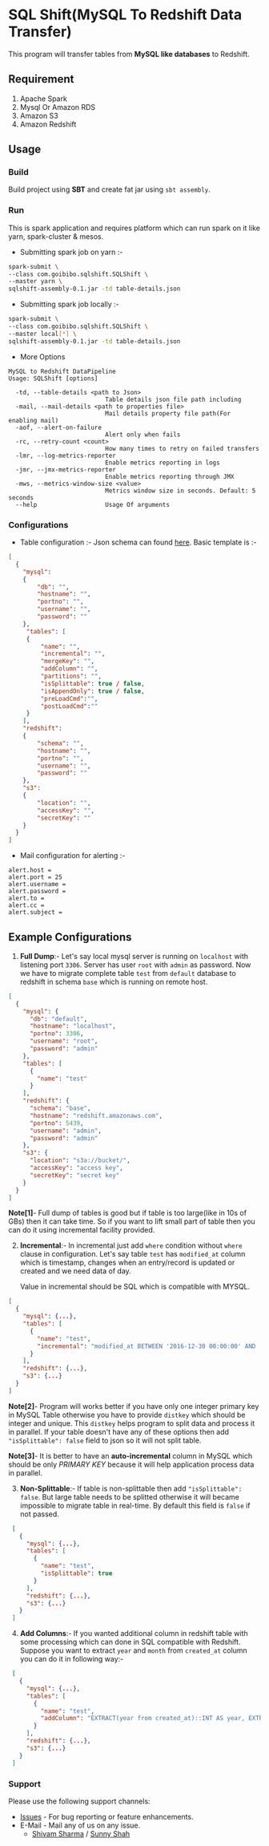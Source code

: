 # SQL Shift(MySQL To Redshift Data Transfer)

This program will transfer tables from **MySQL like databases** to Redshift.

Requirement
-----------
1. Apache Spark
2. Mysql Or Amazon RDS
3. Amazon S3
4. Amazon Redshift

Usage
-----

### Build
Build project using **SBT** and create fat jar using `sbt assembly`.

### Run
This is spark application and requires platform which can run spark on it like yarn, spark-cluster & mesos.

- Submitting spark job on yarn :-
```bash
spark-submit \
--class com.goibibo.sqlshift.SQLShift \
--master yarn \
sqlshift-assembly-0.1.jar -td table-details.json
```

- Submitting spark job locally :-
```bash
spark-submit \
--class com.goibibo.sqlshift.SQLShift \
--master local[*] \
sqlshift-assembly-0.1.jar -td table-details.json
```

- More Options

```text
MySQL to Redshift DataPipeline
Usage: SQLShift [options]

  -td, --table-details <path to Json>
                           Table details json file path including
  -mail, --mail-details <path to properties file>
                           Mail details property file path(For enabling mail)
  -aof, --alert-on-failure
                           Alert only when fails
  -rc, --retry-count <count>
                           How many times to retry on failed transfers
  -lmr, --log-metrics-reporter
                           Enable metrics reporting in logs
  -jmr, --jmx-metrics-reporter
                           Enable metrics reporting through JMX
  -mws, --metrics-window-size <value>
                           Metrics window size in seconds. Default: 5 seconds
  --help                   Usage Of arguments
```

### Configurations

- Table configuration :- Json schema can found [here](src/main/resources/json.schema). Basic template is :-

```json
[
  {
    "mysql":
    {
        "db": "",
        "hostname": "",
        "portno": "",
        "username": "",
        "password": ""
    },
     "tables": [
     {
         "name": "",
         "incremental": "",
         "mergeKey": "",
         "addColumn": "",
         "partitions": "",
         "isSplittable": true / false,
         "isAppendOnly": true / false,
         "preLoadCmd":"",
         "postLoadCmd":""
     }
    ],
    "redshift":
    {
        "schema": "",
        "hostname": "",
        "portno": "",
        "username": "",
        "password": ""
    },
    "s3":
    {
        "location": "",
        "accessKey": "",
        "secretKey": ""
    }
  }
]
```

- Mail configuration for alerting :-

```PROPERTIES
alert.host =
alert.port = 25
alert.username =
alert.password =
alert.to =
alert.cc =
alert.subject =
```

## Example Configurations

1. **Full Dump**:- Let's say local mysql server is running on `localhost` with listening port `3306`. Server has user `root` with 
`admin` as password. Now we have to migrate complete table `test` from `default` database to redshift in schema `base` 
which is running on remote host.
 
```json
[
  {
    "mysql": {
      "db": "default",
      "hostname": "localhost",
      "portno": 3306,
      "username": "root",
      "password": "admin"
    },
    "tables": [
      {
        "name": "test"
      }
    ],
    "redshift": {
      "schema": "base",
      "hostname": "redshift.amazonaws.com",
      "portno": 5439,
      "username": "admin",
      "password": "admin"
    },
    "s3": {
      "location": "s3a://bucket/",
      "accessKey": "access key",
      "secretKey": "secret key"
    }
  }
]
```

**Note[1]**- Full dump of tables is good but if table is too large(like in 10s of GBs) then it can take time. So if you 
want to lift small part of table then you can do it using incremental facility provided. 
 
 
2. **Incremental**:- In incremental just add `where` condition without `where` clause in configuration. Let's say table `test` has 
`modified_at` column which is timestamp, changes when an entry/record is updated or created and we need data of day.
 
   Value in incremental should be SQL which is compatible with MYSQL.  
 
 ```json
 [
   {
     "mysql": {...},
     "tables": [
       {
         "name": "test",
         "incremental": "modified_at BETWEEN '2016-12-30 00:00:00' AND '2016-12-30 23:59:59'"
       }
     ],
     "redshift": {...},
     "s3": {...}
   }
 ]
 ```
 
 **Note[2]**- Program will works better if you have only one integer primary key in MySQL Table otherwise you have to 
 provide `distkey` which should be integer and unique. This `distkey` helps program to split data and process it in 
 parallel. If your table doesn't have any of these options then add `"isSplittable": false` field to json so it will not
 split table.

 **Note[3]**- It is better to have an **auto-incremental** column in MySQL which should be only _PRIMARY KEY_ because
  it will help application process data in parallel.

3. **Non-Splittable**:- If table is non-splittable then add `"isSplittable": false`. But large table needs to be splitted otherwise it will
became impossible to migrate table in real-time. By default this field is `false` if not passed.

```json
 [
   {
     "mysql": {...},
     "tables": [
       {
         "name": "test",
         "isSplittable": true
       }
     ],
     "redshift": {...},
     "s3": {...}
   }
 ]
 ```

4. **Add Columns**:- If you wanted additional column in redshift table with some processing which can done in SQL 
compatible with Redshift. Suppose you want to extract `year` and `month` from `created_at` column you can do it in 
following way:-
 
 ```json
  [
    {
      "mysql": {...},
      "tables": [
        {
          "name": "test",
          "addColumn": "EXTRACT(year from created_at)::INT AS year, EXTRACT(month from created_at)::INT AS month"
        }
      ],
      "redshift": {...},
      "s3": {...}
    }
  ]
  ```
  
### Support

Please use the following support channels:

* [Issues](https://github.com/goibibo/SqlShift/issues) - For bug reporting or feature enhancements.
* E-Mail - Mail any of us on any issue.
    * [Shivam Sharma](shivam.sharma@gmail.com) / [Sunny Shah](sunny.shah@goibibo.com) 